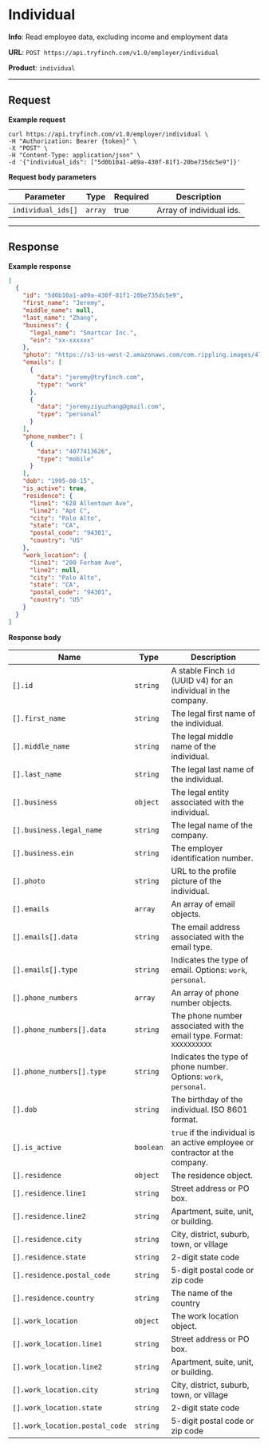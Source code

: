 # Individual

**Info**: Read employee data, excluding income and employment data

**URL**: `POST https://api.tryfinch.com/v1.0/employer/individual`

**Product**: `individual`

***

## Request

**Example request**

```shell
curl https://api.tryfinch.com/v1.0/employer/individual \
-H "Authorization: Bearer {token}" \
-X "POST" \
-H "Content-Type: application/json" \
-d '{"individual_ids": ["5d0b10a1-a09a-430f-81f1-20be735dc5e9"]}'
```

**Request body parameters**

Parameter | Type | Required | Description
----------|------|----------|-------------
`individual_ids[]` | `array` | true | Array of individual ids.

***

## Response

**Example response**

```json
[
  {
    "id": "5d0b10a1-a09a-430f-81f1-20be735dc5e9",
    "first_name": "Jeremy",
    "middle_name": null,
    "last_name": "Zhang",
    "business": {
      "legal_name": "Smartcar Inc.",
      "ein": "xx-xxxxxx"
    },
    "photo": "https://s3-us-west-2.amazonaws.com/com.rippling.images/4728f747-53e8-4505-8373-a35abc9696ab",
    "emails": [
      {
        "data": "jeremy@tryfinch.com",
        "type": "work"
      },
      {
        "data": "jeremyziyuzhang@gmail.com",
        "type": "personal"
      }
    ],
    "phone_number": [
      {
        "data": "4077413626",
        "type": "mobile"
      }
    ],
    "dob": "1995-08-15",
    "is_active": true,
    "residence": {
      "line1": "628 Allentown Ave",
      "line2": "Apt C",
      "city": "Palo Alto",
      "state": "CA",
      "postal_code": "94301",
      "country": "US"
    },
    "work_location": {
      "line1": "200 Forham Ave",
      "line2": null,
      "city": "Palo Alto",
      "state": "CA",
      "postal_code": "94301",
      "country": "US"
    }
  }
]
```

**Response body**

Name | Type | Description
-----|------|--------------
`[].id` | `string` | A stable Finch `id` (UUID v4) for an individual in the company.
`[].first_name` | `string` | The legal first name of the individual.
`[].middle_name` | `string` | The legal middle name of the individual.
`[].last_name` | `string` | The legal last name of the individual.
`[].business` | `object` | The legal entity associated with the individual.
`[].business.legal_name` | `string` | The legal name of the company.
`[].business.ein` | `string` | The employer identification number.
`[].photo` | `string` | URL to the profile picture of the individual.
`[].emails` | `array` | An array of email objects.
`[].emails[].data` | `string` | The email address associated with the email type.
`[].emails[].type` | `string` | Indicates the type of email. Options: `work`, `personal`.
`[].phone_numbers` | `array` | An array of phone number objects.
`[].phone_numbers[].data` |  `string` | The phone number associated with the email type. Format: `XXXXXXXXXX`
`[].phone_numbers[].type` | `string` | Indicates the type of phone number. Options: `work`, `personal`.
`[].dob` | `string` | The birthday of the individual. ISO 8601 format.
`[].is_active` | `boolean` | `true` if the individual is an active employee or contractor at the company.
`[].residence` | `object` | The residence object.
`[].residence.line1` | `string` | Street address or PO box.
`[].residence.line2` | `string` | Apartment, suite, unit, or building.
`[].residence.city` | `string` | City, district, suburb, town, or village
`[].residence.state` | `string` | 2-digit state code
`[].residence.postal_code` | `string` | 5-digit postal code or zip code
`[].residence.country` | `string` | The name of the country
`[].work_location` | `object` | The work location object.
`[].work_location.line1` | `string` | Street address or PO box.
`[].work_location.line2` | `string` | Apartment, suite, unit, or building.
`[].work_location.city` | `string` | City, district, suburb, town, or village
`[].work_location.state` | `string` | 2-digit state code
`[].work_location.postal_code` | `string` | 5-digit postal code or zip code
